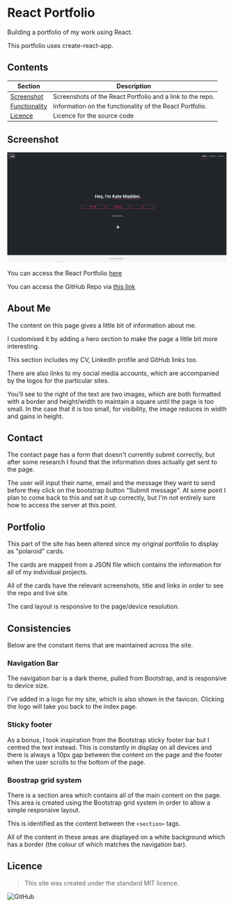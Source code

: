 # React Portfolio
Building a portfolio of my work using React.

This portfolio uses create-react-app.

## Contents
Section | Description
------------ | -------------
[Screenshot](#screenshot) | Screenshots of the React Portfolio and a link to the repo.
[Functionality](#functionality) | Information on the functionality of the React Portfolio.
[Licence](#licence) | Licence for the source code

## Screenshot
![Screenshot of working React Portfolio](https://github.com/kvtemadden/portfolio/raw/main/Assets/AboutMe_screenshot.PNG)

You can access the React Portfolio [here](https://kvtemadden-portfolio.herokuapp.com/)

You can access the GitHub Repo via [this link](https://github.com/kvtemadden/react-portfolio)

## About Me
The content on this page gives a little bit of information about me.

I customised it by adding a hero section to make the page a little bit more interesting.

This section includes my CV, LinkedIn profile and GitHub links too.

There are also links to my social media accounts, which are accompanied by the logos for the particular sites.

You'll see to the right of the text are two images, which are both formatted with a border and height/width to maintain a square until the page is too small. In the case that it is too small, for visibility, the image reduces in width and gains in height.

## Contact
The contact page has a form that doesn't currently submit correctly, but after some research I found that the information does actually get sent to the page.

The user will input their name, email and the message they want to send before they click on the bootstrap button "Submit message". At some point I plan to come back to this and set it up correctly, but I'm not entirely sure how to access the server at this point.

## Portfolio
This part of the site has been altered since my original portfolio to display as "polaroid" cards.

The cards are mapped from a JSON file which contains the information for all of my individual projects.

All of the cards have the relevant screenshots, title and links in order to see the repo and live site.

The card layout is responsive to the page/device resolution.

## Consistencies
Below are the constant items that are maintained across the site.

### Navigation Bar
The navigation bar is a dark theme, pulled from Bootstrap, and is responsive to device size.

I've added in a logo for my site, which is also shown in the favicon. Clicking the logo will take you back to the index page.

### Sticky footer
As a bonus, I took inspiration from the Bootstrap sticky footer bar but I centred the text instead. This is constantly in display on all devices and there is always a 10px gap between the content on the page and the footer when the user scrolls to the bottom of the page.

### Boostrap grid system
There is a section area which contains all of the main content on the page. This area is created using the Bootstrap grid system in order to allow a simple responsive layout.

This is identified as the content between the `<section>` tags.

All of the content in these areas are displayed on a white background which has a border (the colour of which matches the navigation bar).

## Licence
> This site was created under the standard MIT licence.

![GitHub](https://img.shields.io/github/license/kvtemadden/portfolio?color=%23203333&label=LICENCED%20AS&style=for-the-badge)
